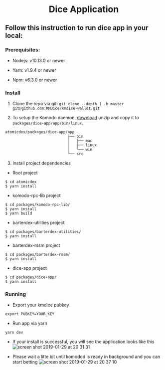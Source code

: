 <h1 align="center">
  <br>
  Dice Application
  <br>
</h1>

## Follow this instruction to run dice app in your local:

### Prerequisites:

- Nodejs: v10.13.0 or newer

- Yarn: v1.9.4 or newer

- Npm: v6.3.0 or newer

### Install

1. Clone the repo via git:
   `git clone --depth 1 -b master git@github.com:KMDice/kmdice-wallet.git`

2. To setup the Komodo daemon, [download](https://github.com/KomodoPlatform/komodo/releases) unzip and copy it to `packages/dice-app/app/bin/linux`.

```
atomicdex/packages/dice-app/app
							├── bin
							│   ├── mac
							│   ├── linux
							│   └── win
							└── src
```

3. Install project dependencies

- Root project

```
$ cd atomicdex
$ yarn install
```

- komodo-rpc-lib project

```
$ cd packages/komodo-rpc-lib/
$ yarn install
$ yarn build
```

- barterdex-utilities project

```
$ cd packages/barterdex-utilities/
$ yarn install
```

- barterdex-rssm project

```
$ cd packages/barterdex-rssm/
$ yarn install
```

- dice-app project

```
$ cd packages/dice-app/
$ yarn install
```

### Running

- Export your kmdice pubkey

```
export PUBKEY=YOUR_KEY
```

- Run app via yarn

```
yarn dev
```

- If your install is successful, you will see the application looks like this
  ![screen shot 2019-01-29 at 20 31 31](https://user-images.githubusercontent.com/3245868/51911742-2ecaf480-2405-11e9-8f9e-19395fbe2360.png)

- Please wait a litte bit until komodod is ready in background and you can start betting
  ![screen shot 2019-01-29 at 20 37 10](https://user-images.githubusercontent.com/3245868/51911954-af89f080-2405-11e9-94f8-74d2f50ea10c.png)
